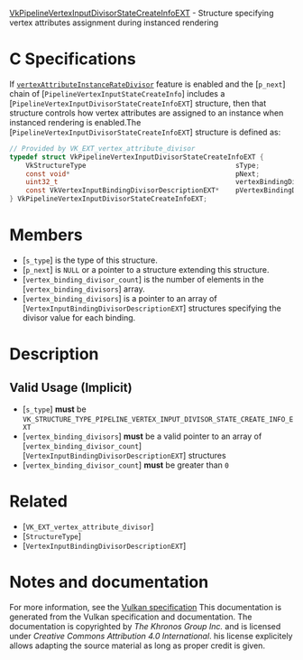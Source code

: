 [VkPipelineVertexInputDivisorStateCreateInfoEXT](https://www.khronos.org/registry/vulkan/specs/1.3-extensions/man/html/VkPipelineVertexInputDivisorStateCreateInfoEXT.html) - Structure specifying vertex attributes assignment during instanced rendering

# C Specifications
If
[`vertexAttributeInstanceRateDivisor`](https://www.khronos.org/registry/vulkan/specs/1.3-extensions/html/vkspec.html#features-vertexAttributeInstanceRateDivisor)
feature is enabled and the [`p_next`] chain of
[`PipelineVertexInputStateCreateInfo`] includes a
[`PipelineVertexInputDivisorStateCreateInfoEXT`] structure, then that
structure controls how vertex attributes are assigned to an instance when
instanced rendering is enabled.The [`PipelineVertexInputDivisorStateCreateInfoEXT`] structure is
defined as:
```c
// Provided by VK_EXT_vertex_attribute_divisor
typedef struct VkPipelineVertexInputDivisorStateCreateInfoEXT {
    VkStructureType                                     sType;
    const void*                                         pNext;
    uint32_t                                            vertexBindingDivisorCount;
    const VkVertexInputBindingDivisorDescriptionEXT*    pVertexBindingDivisors;
} VkPipelineVertexInputDivisorStateCreateInfoEXT;
```

# Members
- [`s_type`] is the type of this structure.
- [`p_next`] is `NULL` or a pointer to a structure extending this structure.
- [`vertex_binding_divisor_count`] is the number of elements in the [`vertex_binding_divisors`] array.
- [`vertex_binding_divisors`] is a pointer to an array of [`VertexInputBindingDivisorDescriptionEXT`] structures specifying the divisor value for each binding.

# Description
## Valid Usage (Implicit)
-  [`s_type`] **must**  be `VK_STRUCTURE_TYPE_PIPELINE_VERTEX_INPUT_DIVISOR_STATE_CREATE_INFO_EXT`
-  [`vertex_binding_divisors`] **must**  be a valid pointer to an array of [`vertex_binding_divisor_count`][`VertexInputBindingDivisorDescriptionEXT`] structures
-  [`vertex_binding_divisor_count`] **must**  be greater than `0`

# Related
- [`VK_EXT_vertex_attribute_divisor`]
- [`StructureType`]
- [`VertexInputBindingDivisorDescriptionEXT`]

# Notes and documentation
For more information, see the [Vulkan specification](https://www.khronos.org/registry/vulkan/specs/1.3-extensions/html/vkspec.html)
This documentation is generated from the Vulkan specification and documentation.
The documentation is copyrighted by *The Khronos Group Inc.* and is licensed under *Creative Commons Attribution 4.0 International*.
his license explicitely allows adapting the source material as long as proper credit is given.
        